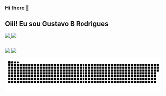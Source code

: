 ### Hi there 👋

## Oiii! Eu sou Gustavo B Rodrigues
 <div>
  <a href="https://github.com/gutobr9">
  <img height="180em" src="https://github-readme-stats.vercel.app/api?username=gutobr9&show_icons=true&theme=dracula&include_all_commits=true&count_private=true"/>
  <img height="180em" src="https://github-readme-stats.vercel.app/api/top-langs/?username=gutobr9&layout=compact&langs_count=7&theme=dracula"/>
</div>
  
  ##
 
<div> 
  <a href = "mailto:gustavo.bezerrarodrigues@gmail.com"><img src="https://img.shields.io/badge/-Gmail-%23333?style=for-the-badge&logo=gmail&logoColor=white" target="_blank"></a>
  <a href="https://www.linkedin.com/in/gustavobrodrigues" target="_blank"><img src="https://img.shields.io/badge/-LinkedIn-%230077B5?style=for-the-badge&logo=linkedin&logoColor=white" target="_blank"></a> 
 
  ![Snake animation](https://github.com/gutobr9/gutobr9/blob/main/github-contribution-grid-snake.svg)
 
</div>

<!--
**gutobr9/gutobr9** is a ✨ _special_ ✨ repository because its `README.md` (this file) appears on your GitHub profile.

Here are some ideas to get you started:

- 🔭 I’m currently working on ...
- 🌱 I’m currently learning ...
- 👯 I’m looking to collaborate on ...
- 🤔 I’m looking for help with ...
- 💬 Ask me about ...
- 📫 How to reach me: ...
- 😄 Pronouns: ...
- ⚡ Fun fact: ...
-->
